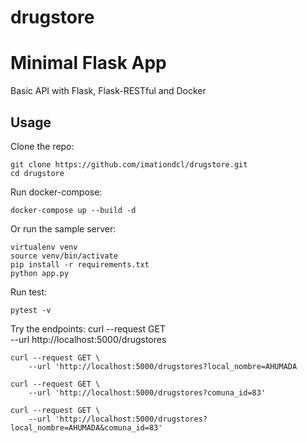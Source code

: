 # drugstore
Minimal Flask App
=================

Basic API with Flask, Flask-RESTful and
Docker

Usage
-----

Clone the repo:

    git clone https://github.com/imationdcl/drugstore.git
    cd drugstore

Run docker-compose:

    docker-compose up --build -d

Or run the sample server:

    virtualenv venv
    source venv/bin/activate
    pip install -r requirements.txt
    python app.py

Run test:

    pytest -v

Try the endpoints:
    curl --request GET \
        --url http://localhost:5000/drugstores
    
    curl --request GET \
        --url 'http://localhost:5000/drugstores?local_nombre=AHUMADA
        
    curl --request GET \
        --url 'http://localhost:5000/drugstores?comuna_id=83'
  
    curl --request GET \
        --url 'http://localhost:5000/drugstores?local_nombre=AHUMADA&comuna_id=83'

